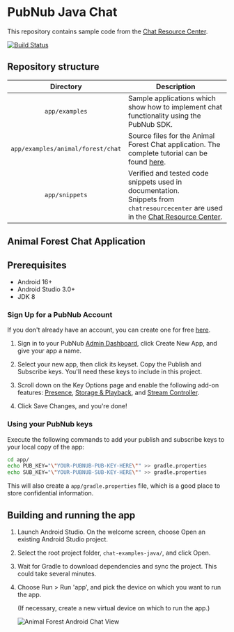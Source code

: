 # PubNub Java Chat

This repository contains sample code from the [Chat Resource Center](https://www.pubnub.com/developers/chat-resource-center/).

[![Build Status](https://travis-ci.com/pubnub/chat-examples-java.svg?token=33vivoVBsBm3RMEntDqx&branch=master)](https://travis-ci.com/pubnub/chat-examples-java)

## Repository structure

| Directory  | Description |
|:----------:| ----------- |
| `app/examples` | Sample applications which show how to implement chat functionality using the PubNub SDK. |
| `app/examples/animal/forest/chat` | Source files for the Animal Forest Chat application. The complete tutorial can be found [here](https://www.pubnub.com/developers/chat-resource-center/docs/getting-started/android/). |
| `app/snippets` | Verified and tested code snippets used in documentation.<br>Snippets from `chatresourcecenter` are used in the [Chat Resource Center](https://www.pubnub.com/developers/chat-resource-center/). |

## Animal Forest Chat Application

## Prerequisites

* Android 16+
* Android Studio 3.0+
* JDK 8

### Sign Up for a PubNub Account

If you don't already have an account, you can create one for free [here](https://dashboard.pubnub.com/).

1. Sign in to your PubNub [Admin Dashboard](https://dashboard.pubnub.com/), click Create New App, and give your app a name.

1. Select your new app, then click its keyset. Copy the Publish and Subscribe keys. You'll need these keys to include in this project.

1. Scroll down on the Key Options page and enable the following add-on features: [Presence](https://www.pubnub.com/products/presence/), [Storage & Playback](https://www.pubnub.com/products/realtime-messaging/), and [Stream Controller](https://www.pubnub.com/products/realtime-messaging/).

1. Click Save Changes, and you're done!

### Using your PubNub keys

Execute the following commands to add your publish and subscribe keys to your local copy of the app:

```bash
cd app/
echo PUB_KEY="\"YOUR-PUBNUB-PUB-KEY-HERE\"" >> gradle.properties
echo SUB_KEY="\"YOUR-PUBNUB-SUB-KEY-HERE\"" >> gradle.properties
```

This will also create a `app/gradle.properties` file, which is a good place to store confidential information.

## Building and running the app

1. Launch Android Studio. On the welcome screen, choose Open an existing Android Studio project.

1. Select the root project folder, `chat-examples-java/`, and click Open.

1. Wait for Gradle to download dependencies and sync the project. This could take several minutes.

1. Choose Run > Run 'app', and pick the device on which you want to run the app.

    (If necessary, create a new virtual device on which to run the app.)

    ![Animal Forest Android Chat View](https://www.pubnub.com/developers/chat-resource-center/img/android/intro_1.png)
